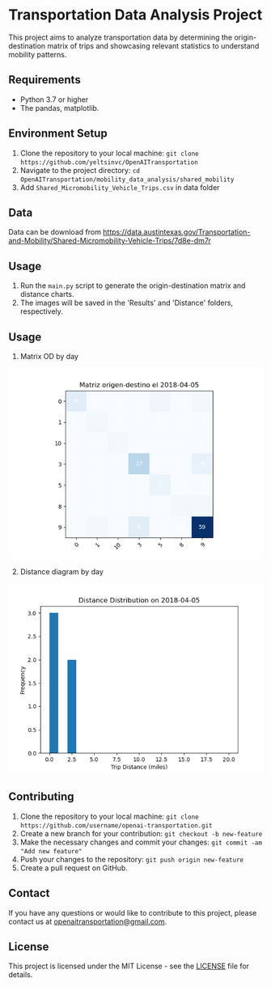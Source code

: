 # Transportation Data Analysis Project

This project aims to analyze transportation data by determining the origin-destination matrix of trips and showcasing relevant statistics to understand mobility patterns.

## Requirements

- Python 3.7 or higher
- The pandas, matplotlib.

## Environment Setup

1. Clone the repository to your local machine: `git clone https://github.com/yeltsinvc/OpenAITransportation`
2. Navigate to the project directory: `cd OpenAITransportation/mobility_data_analysis/shared_mobility`
3. Add `Shared_Micromobility_Vehicle_Trips.csv` in data folder

## Data
Data can be download from https://data.austintexas.gov/Transportation-and-Mobility/Shared-Micromobility-Vehicle-Trips/7d8e-dm7r

## Usage

1. Run the `main.py` script to generate the origin-destination matrix and distance charts.
2. The images will be saved in the 'Results' and 'Distance' folders, respectively.

## Usage
1. Matrix OD by day
<img src="Resultados/2018-04-05.png" alt="Matrix ID of 2018-04-05">

2. Distance diagram by day
<img src="Distance/2018-04-05.png" alt="Distance diagram of 2018-04-05">

## Contributing

1. Clone the repository to your local machine: `git clone https://github.com/username/openai-transportation.git`
2. Create a new branch for your contribution: `git checkout -b new-feature`
3. Make the necessary changes and commit your changes: `git commit -am "Add new feature"`
4. Push your changes to the repository: `git push origin new-feature`
5. Create a pull request on GitHub.

## Contact

If you have any questions or would like to contribute to this project, please contact us at openaitransportation@gmail.com.

## License

This project is licensed under the MIT License - see the [LICENSE](LICENSE) file for details.